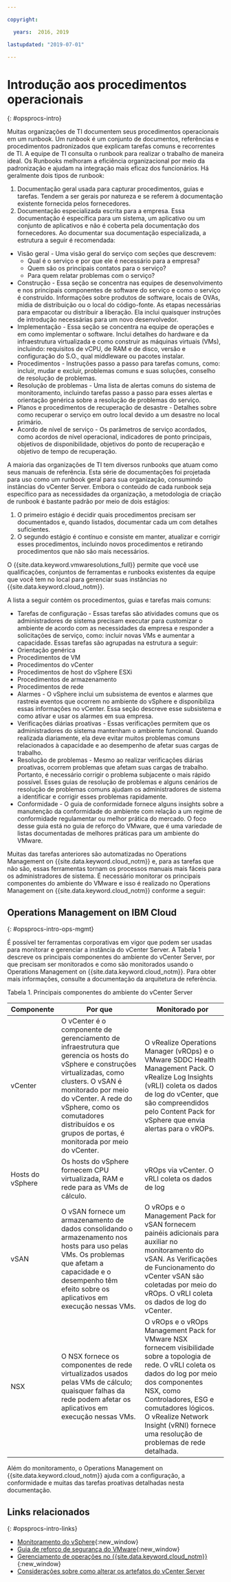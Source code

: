 ```yaml
---

copyright:

  years:  2016, 2019

lastupdated: "2019-07-01"

---
```


# Introdução aos procedimentos operacionais
{: #opsprocs-intro}

Muitas organizações de TI documentem seus procedimentos operacionais em um runbook. Um runbook é um conjunto de documentos, referências e procedimentos padronizados que explicam tarefas comuns e recorrentes de TI. A equipe de TI consulta o runbook para realizar o trabalho de maneira ideal. Os Runbooks melhoram a eficiência organizacional por meio da padronização e ajudam na integração mais eficaz dos funcionários. Há geralmente dois tipos de runbook:

1. Documentação geral usada para capturar procedimentos, guias e tarefas. Tendem a ser gerais por natureza e se referem à documentação existente fornecida pelos fornecedores.
2. Documentação especializada escrita para a empresa. Essa documentação é específica para um sistema, um aplicativo ou um conjunto de aplicativos e não é coberta pela documentação dos fornecedores. Ao documentar sua documentação especializada, a estrutura a seguir é recomendada:

 * Visão geral - Uma visão geral do serviço com seções que descrevem:
    * Qual é o serviço e por que ele é necessário para a empresa?
    * Quem são os principais contatos para o serviço?
    * Para quem relatar problemas com o serviço?
 * Construção - Essa seção se concentra nas equipes de desenvolvimento e nos principais componentes de software do serviço e como o serviço é construído. Informações sobre produtos de software, locais de OVAs, mídia de distribuição ou o local do código-fonte. As etapas necessárias para empacotar ou distribuir a liberação. Ela inclui quaisquer instruções de introdução necessárias para um novo desenvolvedor.
 * Implementação - Essa seção se concentra na equipe de operações e em como implementar o software. Inclui detalhes do hardware e da infraestrutura virtualizada e como construir as máquinas virtuais (VMs), incluindo: requisitos de vCPU, de RAM e de disco, versão e configuração do S.O., qual middleware ou pacotes instalar.
 * Procedimentos - Instruções passo a passo para tarefas comuns, como: incluir, mudar e excluir, problemas comuns e suas soluções, conselho de resolução de problemas.
 * Resolução de problemas - Uma lista de alertas comuns do sistema de monitoramento, incluindo tarefas passo a passo para esses alertas e orientação genérica sobre a resolução de problemas do serviço.
 * Planos e procedimentos de recuperação de desastre - Detalhes sobre como recuperar o serviço em outro local devido a um desastre no local primário.
 * Acordo de nível de serviço - Os parâmetros de serviço acordados, como acordos de nível operacional, indicadores de ponto principais, objetivos de disponibilidade, objetivos do ponto de recuperação e objetivo de tempo de recuperação.

A maioria das organizações de TI tem diversos runbooks que atuam como seus manuais de referência. Esta série de documentações foi projetada para uso como um runbook geral para sua organização, consumindo instâncias do vCenter Server. Embora o conteúdo de cada runbook seja específico para as necessidades da organização, a metodologia de criação de runbook é bastante padrão por meio de dois estágios:

1. O primeiro estágio é decidir quais procedimentos precisam ser documentados e, quando listados, documentar cada um com detalhes suficientes.
2. O segundo estágio é contínuo e consiste em manter, atualizar e corrigir esses procedimentos, incluindo novos procedimentos e retirando procedimentos que não são mais necessários.

O {{site.data.keyword.vmwaresolutions_full}} permite que você use qualificações, conjuntos de ferramentas e runbooks existentes da equipe que você tem no local para gerenciar suas instâncias no {{site.data.keyword.cloud_notm}}.

A lista a seguir contém os procedimentos, guias e tarefas mais comuns:
* Tarefas de configuração - Essas tarefas são atividades comuns que os administradores de sistema precisam executar para customizar o ambiente de acordo com as necessidades da empresa e responder a solicitações de serviço, como: incluir novas VMs e aumentar a capacidade. Essas tarefas são agrupadas na estrutura a seguir:
 * Orientação genérica
 * Procedimentos de VM
 * Procedimentos do vCenter
 * Procedimentos de host do vSphere ESXi
 * Procedimentos de armazenamento
 * Procedimentos de rede
* Alarmes - O vSphere inclui um subsistema de eventos e alarmes que rastreia eventos que ocorrem no ambiente do vSphere e disponibiliza essas informações no vCenter. Essa seção descreve esse subsistema e como ativar e usar os alarmes em sua empresa.
* Verificações diárias proativas - Essas verificações permitem que os administradores do sistema mantenham o ambiente funcional. Quando realizada diariamente, ela deve evitar muitos problemas comuns relacionados à capacidade e ao desempenho de afetar suas cargas de trabalho.
* Resolução de problemas - Mesmo ao realizar verificações diárias proativas, ocorrem problemas que afetam suas cargas de trabalho. Portanto, é necessário corrigir o problema subjacente o mais rápido possível. Esses guias de resolução de problemas e alguns cenários de resolução de problemas comuns ajudam os administradores de sistema a identificar e corrigir esses problemas rapidamente.
* Conformidade - O guia de conformidade fornece alguns insights sobre a manutenção da conformidade do ambiente com relação a um regime de conformidade regulamentar ou melhor prática do mercado. O foco desse guia está no guia de reforço do VMware, que é uma variedade de listas documentadas de melhores práticas para um ambiente do VMware.

Muitas das tarefas anteriores são automatizadas no Operations Management on {{site.data.keyword.cloud_notm}} e, para as tarefas que não são, essas ferramentas tornam os processos manuais mais fáceis para os administradores de sistema. É necessário monitorar os principais componentes do ambiente do VMware e isso é realizado no Operations Management on {{site.data.keyword.cloud_notm}} conforme a seguir:

## Operations Management on IBM Cloud
{: #opsprocs-intro-ops-mgmt}

É possível ter ferramentas corporativas em vigor que podem ser usadas para monitorar e gerenciar a instância do vCenter Server. A Tabela 1 descreve os principais componentes do ambiente do vCenter Server, por que precisam ser monitorados e como são monitorados usando o Operations Management on {{site.data.keyword.cloud_notm}}. Para obter mais informações, consulte a documentação da arquitetura de referência.

Tabela 1. Principais componentes do ambiente do vCenter Server

| Componente | Por que | Monitorado por  |
|---|---|---|
| vCenter | O vCenter é o componente de gerenciamento de infraestrutura que gerencia os hosts do vSphere e construções virtualizadas, como clusters. O vSAN é monitorado por meio do vCenter. A rede do vSphere, como os comutadores distribuídos e os grupos de portas, é monitorada por meio do vCenter. | O vRealize Operations Manager (vROps) e o VMware SDDC Health Management Pack. O vRealize Log Insights (vRLI) coleta os dados de log do vCenter, que são compreendidos pelo Content Pack for vSphere que envia alertas para o vROPs. |
| Hosts do vSphere | Os hosts do vSphere fornecem CPU virtualizada, RAM e rede para as VMs de cálculo. | vROps via vCenter. O vRLI coleta os dados de log |
| vSAN | O vSAN fornece um armazenamento de dados consolidando o armazenamento nos hosts para uso pelas VMs. Os problemas que afetam a capacidade e o desempenho têm efeito sobre os aplicativos em execução nessas VMs. |O vROps e o Management Pack for vSAN fornecem painéis adicionais para auxiliar no monitoramento do vSAN. As Verificações de Funcionamento do vCenter vSAN são coletadas por meio do vROps. O vRLI coleta os dados de log do vCenter. |
| NSX | O NSX fornece os componentes de rede virtualizados usados pelas VMs de cálculo; quaisquer falhas da rede podem afetar os aplicativos em execução nessas VMs. | O vROps e o vROps Management Pack for VMware NSX fornecem visibilidade sobre a topologia de rede. O vRLI coleta os dados do log por meio dos componentes NSX, como Controladores, ESG e comutadores lógicos. O vRealize Network Insight (vRNI) fornece uma resolução de problemas de rede detalhada. |

Além do monitoramento, o Operations Management on {{site.data.keyword.cloud_notm}} ajuda com a configuração, a conformidade e muitas das tarefas proativas detalhadas nesta documentação.


## Links relacionados
{: #opsprocs-intro-links}

* [Monitoramento do vSphere](https://docs.vmware.com/en/VMware-vSphere/6.7/com.vmware.vsphere.monitoring.doc/GUID-A8B06BE0-E5FC-435C-B12F-A31618B21E2C.html){:new_window}
* [Guia de reforço de segurança do VMware](https://www.vmware.com/uk/security/hardening-guides.html){:new_window}
* [Gerenciamento de operações no {{site.data.keyword.cloud_notm}}](/docs/services/vmwaresolutions/services?topic=vmware-solutions-opsmgmt-intro){:new_window}
* [Considerações sobre como alterar os artefatos do vCenter Server](/docs/services/vmwaresolutions?topic=vmware-solutions-vcenter_chg_impact#vcenter_chg_impact)

